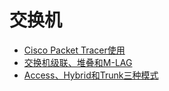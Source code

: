 # 交换机
- [Cisco Packet Tracer使用](notes/计算机网络/交换机/Cisco%20Packet%20Tracer使用.md)
- [交换机级联、堆叠和M-LAG](notes/计算机网络/交换机/交换机级联、堆叠和M-LAG.md)
- [Access、Hybrid和Trunk三种模式](notes/计算机网络/交换机/Access、Hybrid和Trunk三种模式.md)